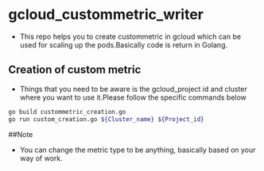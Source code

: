 # gcloud_custommetric_writer

* This repo helps you to create custommetric in gcloud which can be used for scaling up the pods.Basically code is return in Golang.

## Creation of custom metric
* Things that you need to be aware is the gcloud_project id and cluster where you want to use it.Please follow the specific commands below
```bash
go build custommetric_creation.go
go run custom_creation.go ${Cluster_name} ${Project_id}

```

##Note
* You can change the metric type to be anything, basically based on your way of work.
